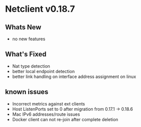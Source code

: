 # Netclient v0.18.7

## Whats New
- no new features

## What's Fixed
- Nat type detection
- better local endpoint detection
- better link handling on interface address assignment on linux

## known issues
- Incorrect metrics against ext clients
- Host ListenPorts set to 0 after migration from 0.17.1 -> 0.18.6
- Mac IPv6 addresses/route issues
- Docker client can not re-join after complete deletion

